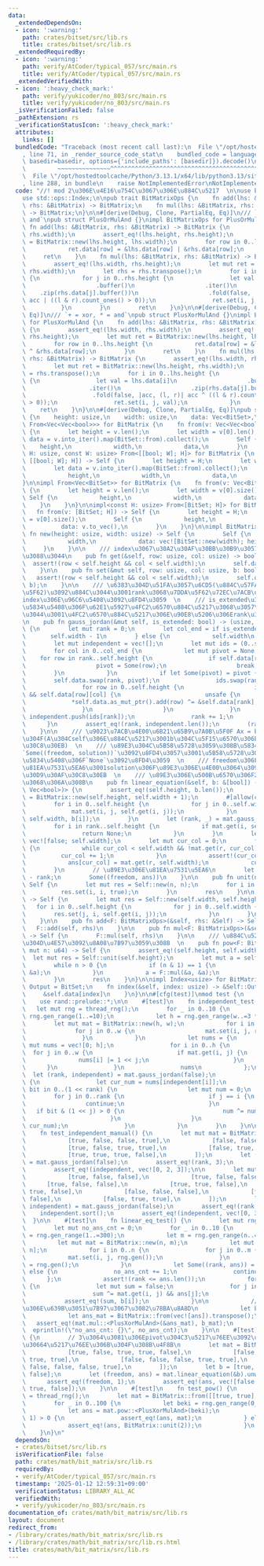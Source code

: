 ```yaml
---
data:
  _extendedDependsOn:
  - icon: ':warning:'
    path: crates/bitset/src/lib.rs
    title: crates/bitset/src/lib.rs
  _extendedRequiredBy:
  - icon: ':warning:'
    path: verify/AtCoder/typical_057/src/main.rs
    title: verify/AtCoder/typical_057/src/main.rs
  _extendedVerifiedWith:
  - icon: ':heavy_check_mark:'
    path: verify/yukicoder/no_803/src/main.rs
    title: verify/yukicoder/no_803/src/main.rs
  _isVerificationFailed: false
  _pathExtension: rs
  _verificationStatusIcon: ':heavy_check_mark:'
  attributes:
    links: []
  bundledCode: "Traceback (most recent call last):\n  File \"/opt/hostedtoolcache/Python/3.13.1/x64/lib/python3.13/site-packages/onlinejudge_verify/documentation/build.py\"\
    , line 71, in _render_source_code_stat\n    bundled_code = language.bundle(stat.path,\
    \ basedir=basedir, options={'include_paths': [basedir]}).decode()\n          \
    \         ~~~~~~~~~~~~~~~^^^^^^^^^^^^^^^^^^^^^^^^^^^^^^^^^^^^^^^^^^^^^^^^^^^^^^^^^^^^^^^^^^\n\
    \  File \"/opt/hostedtoolcache/Python/3.13.1/x64/lib/python3.13/site-packages/onlinejudge_verify/languages/rust.py\"\
    , line 288, in bundle\n    raise NotImplementedError\nNotImplementedError\n"
  code: "//! mod 2\u306E\u4E16\u754C\u3067\u306E\u884C\u5217  \n\nuse bitset::BitSet;\n\
    use std::ops::Index;\n\npub trait BitMatrixOps {\n    fn add(lhs: &BitMatrix,\
    \ rhs: &BitMatrix) -> BitMatrix;\n    fn mul(lhs: &BitMatrix, rhs: &BitMatrix)\
    \ -> BitMatrix;\n}\n\n#[derive(Debug, Clone, PartialEq, Eq)]\n/// `+ = or, * =\
    \ and`\npub struct PlusOrMulAnd {}\nimpl BitMatrixOps for PlusOrMulAnd {\n   \
    \ fn add(lhs: &BitMatrix, rhs: &BitMatrix) -> BitMatrix {\n        assert_eq!(lhs.width,\
    \ rhs.width);\n        assert_eq!(lhs.height, rhs.height);\n        let mut ret\
    \ = BitMatrix::new(lhs.height, lhs.width);\n        for row in 0..lhs.height {\n\
    \            ret.data[row] = &lhs.data[row] | &rhs.data[row];\n        }\n   \
    \     ret\n    }\n    fn mul(lhs: &BitMatrix, rhs: &BitMatrix) -> BitMatrix {\n\
    \        assert_eq!(lhs.width, rhs.height);\n        let mut ret = BitMatrix::new(lhs.height,\
    \ rhs.width);\n        let rhs = rhs.transpose();\n        for i in 0..lhs.height\
    \ {\n            for j in 0..rhs.height {\n                let val = lhs.data[i]\n\
    \                    .buffer()\n                    .iter()\n                \
    \    .zip(rhs.data[j].buffer())\n                    .fold(false, |acc, (l, r)|\
    \ acc | ((l & r).count_ones() > 0));\n                ret.set(i, j, val);\n  \
    \          }\n        }\n        ret\n    }\n}\n\n#[derive(Debug, Clone, PartialEq,\
    \ Eq)]\n/// `+ = xor, * = and`\npub struct PlusXorMulAnd {}\nimpl BitMatrixOps\
    \ for PlusXorMulAnd {\n    fn add(lhs: &BitMatrix, rhs: &BitMatrix) -> BitMatrix\
    \ {\n        assert_eq!(lhs.width, rhs.width);\n        assert_eq!(lhs.height,\
    \ rhs.height);\n        let mut ret = BitMatrix::new(lhs.height, lhs.width);\n\
    \        for row in 0..lhs.height {\n            ret.data[row] = &lhs.data[row]\
    \ ^ &rhs.data[row];\n        }\n        ret\n    }\n    fn mul(lhs: &BitMatrix,\
    \ rhs: &BitMatrix) -> BitMatrix {\n        assert_eq!(lhs.width, rhs.height);\n\
    \        let mut ret = BitMatrix::new(lhs.height, rhs.width);\n        let rhs\
    \ = rhs.transpose();\n        for i in 0..lhs.height {\n            for j in 0..rhs.height\
    \ {\n                let val = lhs.data[i]\n                    .buffer()\n  \
    \                  .iter()\n                    .zip(rhs.data[j].buffer())\n \
    \                   .fold(false, |acc, (l, r)| acc ^ ((l & r).count_ones() & 1\
    \ > 0));\n                ret.set(i, j, val);\n            }\n        }\n    \
    \    ret\n    }\n}\n\n#[derive(Debug, Clone, PartialEq, Eq)]\npub struct BitMatrix\
    \ {\n    height: usize,\n    width: usize,\n    data: Vec<BitSet>,\n}\n\nimpl\
    \ From<Vec<Vec<bool>>> for BitMatrix {\n    fn from(v: Vec<Vec<bool>>) -> Self\
    \ {\n        let height = v.len();\n        let width = v[0].len();\n        let\
    \ data = v.into_iter().map(BitSet::from).collect();\n        Self {\n        \
    \    height,\n            width,\n            data,\n        }\n    }\n}\n\nimpl<const\
    \ H: usize, const W: usize> From<[[bool; W]; H]> for BitMatrix {\n    fn from(v:\
    \ [[bool; W]; H]) -> Self {\n        let height = H;\n        let width = W;\n\
    \        let data = v.into_iter().map(BitSet::from).collect();\n        Self {\n\
    \            height,\n            width,\n            data,\n        }\n    }\n\
    }\n\nimpl From<Vec<BitSet>> for BitMatrix {\n    fn from(v: Vec<BitSet>) -> Self\
    \ {\n        let height = v.len();\n        let width = v[0].size();\n       \
    \ Self {\n            height,\n            width,\n            data: v,\n    \
    \    }\n    }\n}\n\nimpl<const H: usize> From<[BitSet; H]> for BitMatrix {\n \
    \   fn from(v: [BitSet; H]) -> Self {\n        let height = H;\n        let width\
    \ = v[0].size();\n        Self {\n            height,\n            width,\n  \
    \          data: v.to_vec(),\n        }\n    }\n}\n\nimpl BitMatrix {\n    pub\
    \ fn new(height: usize, width: usize) -> Self {\n        Self {\n            height,\n\
    \            width,\n            data: vec![BitSet::new(width); height],\n   \
    \     }\n    }\n\n    /// index\u3067\u30A2\u30AF\u30BB\u30B9\u3057\u3066\u3082\
    \u3088\u3044\n    pub fn get(&self, row: usize, col: usize) -> bool {\n      \
    \  assert!(row < self.height && col < self.width);\n        self.data[row][col]\n\
    \    }\n\n    pub fn set(&mut self, row: usize, col: usize, b: bool) {\n     \
    \   assert!(row < self.height && col < self.width);\n        self.data[row].set(col,\
    \ b);\n    }\n\n    /// \u6383\u304D\u51FA\u3057\u6CD5(\u884C\u57FA\u672C\u5909\
    \u5F62)\u3092\u884C\u3044\u3001rank\u3068\u7DDA\u5F62\u72EC\u7ACB\u306A\u884C\u306E\
    index\u306E\u96C6\u5408\u3092\u8FD4\u3059  \n    /// is_extended\u304Ctrue\u306E\
    \u5834\u5408\u306F\u62E1\u5927\u4FC2\u6570\u884C\u5217\u3068\u3057\u3066\u6271\
    \u3044\u3001\u4FC2\u6570\u884C\u5217\u306E\u90E8\u5206\u306Erank\u3092\u8FD4\u3059\
    \n    pub fn gauss_jordan(&mut self, is_extended: bool) -> (usize, Vec<usize>)\
    \ {\n        let mut rank = 0;\n        let col_end = if is_extended {\n     \
    \       self.width - 1\n        } else {\n            self.width\n        };\n\
    \        let mut independent = vec![];\n        let mut ids = (0..self.height).collect::<Vec<_>>();\n\
    \        for col in 0..col_end {\n            let mut pivot = None;\n        \
    \    for row in rank..self.height {\n                if self.data[row][col] {\n\
    \                    pivot = Some(row);\n                    break;\n        \
    \        }\n            }\n            if let Some(pivot) = pivot {\n        \
    \        self.data.swap(rank, pivot);\n                ids.swap(rank, pivot);\n\
    \                for row in 0..self.height {\n                    if row != rank\
    \ && self.data[row][col] {\n                        unsafe {\n               \
    \             *self.data.as_mut_ptr().add(row) ^= &self.data[rank];\n        \
    \                }\n                    }\n                }\n               \
    \ independent.push(ids[rank]);\n                rank += 1;\n            }\n  \
    \      }\n        assert_eq!(rank, independent.len());\n        (rank, independent)\n\
    \    }\n\n    /// \u9023\u7ACB\u4E00\u6B21\u65B9\u7A0B\u5F0F Ax = b\u3092\u89E3\
    \u304F(A\u304Cself\u306E\u884C\u5217\u3001b\u304C\u5F15\u6570\u306E\u30D9\u30AF\
    \u30C8\u30EB)  \n    /// \u89E3\u304C\u5B58\u5728\u3059\u308B\u5834\u5408\u306F\
    `Some((freedom, solution))`\u3092\u8FD4\u3057\u3001\u5B58\u5728\u3057\u306A\u3044\
    \u5834\u5408\u306F`None`\u3092\u8FD4\u3059  \n    /// freedom\u306F\u89E3\u306E\
    \u81EA\u7531\u5EA6\u3001solution\u306F\u89E3\u306E\u4E00\u3064\u3092\u8868\u3059\
    \u30D9\u30AF\u30C8\u30EB  \n    /// \u89E3\u306E\u500B\u6570\u306F2^freedom\u500B\
    \u3068\u306A\u308B\n    pub fn linear_equation(&self, b: &[bool]) -> Option<(usize,\
    \ Vec<bool>)> {\n        assert_eq!(self.height, b.len());\n        let mut mat\
    \ = BitMatrix::new(self.height, self.width + 1);\n        #[allow(clippy::needless_range_loop)]\n\
    \        for i in 0..self.height {\n            for j in 0..self.width {\n   \
    \             mat.set(i, j, self.get(i, j));\n            }\n            mat.set(i,\
    \ self.width, b[i]);\n        }\n        let (rank, _) = mat.gauss_jordan(true);\n\
    \        for i in rank..self.height {\n            if mat.get(i, self.width) {\n\
    \                return None;\n            }\n        }\n        let mut ans =\
    \ vec![false; self.width];\n        let mut cur_col = 0;\n        for r in 0..rank\
    \ {\n            while cur_col < self.width && !mat.get(r, cur_col) {\n      \
    \          cur_col += 1;\n            }\n            assert!(cur_col < self.width);\n\
    \            ans[cur_col] = mat.get(r, self.width);\n            cur_col += 1;\n\
    \        }\n        // \u89E3\u306E\u81EA\u7531\u5EA6\n        let freedom = self.width\
    \ - rank;\n        Some((freedom, ans))\n    }\n\n    pub fn unit(n: usize) ->\
    \ Self {\n        let mut res = Self::new(n, n);\n        for i in 0..n {\n  \
    \          res.set(i, i, true);\n        }\n        res\n    }\n\n    pub fn transpose(&self)\
    \ -> Self {\n        let mut res = Self::new(self.width, self.height);\n     \
    \   for i in 0..self.height {\n            for j in 0..self.width {\n        \
    \        res.set(j, i, self.get(i, j));\n            }\n        }\n        res\n\
    \    }\n\n    pub fn add<F: BitMatrixOps>(&self, rhs: &Self) -> Self {\n     \
    \   F::add(self, rhs)\n    }\n\n    pub fn mul<F: BitMatrixOps>(&self, rhs: &Self)\
    \ -> Self {\n        F::mul(self, rhs)\n    }\n\n    /// \u884C\u5217\u306E\u3079\
    \u304D\u4E57\u3092\u8A08\u7B97\u3059\u308B  \n    pub fn pow<F: BitMatrixOps>(&self,\
    \ mut n: u64) -> Self {\n        assert_eq!(self.height, self.width);\n      \
    \  let mut res = Self::unit(self.height);\n        let mut a = self.clone();\n\
    \        while n > 0 {\n            if (n & 1) == 1 {\n                res = F::mul(&res,\
    \ &a);\n            }\n            a = F::mul(&a, &a);\n            n >>= 1;\n\
    \        }\n        res\n    }\n}\n\nimpl Index<usize> for BitMatrix {\n    type\
    \ Output = BitSet;\n    fn index(&self, index: usize) -> &Self::Output {\n   \
    \     &self.data[index]\n    }\n}\n\n#[cfg(test)]\nmod test {\n    use super::*;\n\
    \    use rand::prelude::*;\n\n    #[test]\n    fn independent_test() {\n     \
    \   let mut rng = thread_rng();\n        for _ in 0..10 {\n            let w =\
    \ rng.gen_range(1..=10);\n            let h = rng.gen_range(w..=3 * w);\n    \
    \        let mut mat = BitMatrix::new(h, w);\n            for i in 0..h {\n  \
    \              for j in 0..w {\n                    mat.set(i, j, rng.gen());\n\
    \                }\n            }\n            let nums = {\n                let\
    \ mut nums = vec![0; h];\n                for i in 0..h {\n                  \
    \  for j in 0..w {\n                        if mat.get(i, j) {\n             \
    \               nums[i] |= 1 << j;\n                        }\n              \
    \      }\n                }\n                nums\n            };\n          \
    \  let (rank, independent) = mat.gauss_jordan(false);\n            for i in 0..rank\
    \ {\n                let cur_num = nums[independent[i]];\n                for\
    \ bit in 0..(1 << rank) {\n                    let mut num = 0;\n            \
    \        for j in 0..rank {\n                        if j == i {\n           \
    \                 continue;\n                        }\n                     \
    \   if bit & (1 << j) > 0 {\n                            num ^= nums[independent[j]];\n\
    \                        }\n                    }\n                    assert_ne!(num,\
    \ cur_num);\n                }\n            }\n        }\n    }\n\n    #[test]\n\
    \    fn test_independent_manual() {\n        let mut mat = BitMatrix::from([\n\
    \            [true, false, false, true],\n            [false, false, true, false],\n\
    \            [true, false, true, true],\n            [false, true, false, true],\n\
    \            [true, true, true, false],\n        ]);\n        let (rank, mut independent)\
    \ = mat.gauss_jordan(false);\n        assert_eq!(rank, 3);\n        independent.sort();\n\
    \        assert_eq!(independent, vec![0, 2, 3]);\n\n        let mut mat = BitMatrix::from([\n\
    \            [true, false, false],\n            [true, false, false],\n      \
    \      [true, false, false],\n            [true, true, false],\n            [false,\
    \ true, false],\n            [false, false, false],\n            [false, true,\
    \ false],\n            [false, true, true],\n        ]);\n        let (rank, mut\
    \ independent) = mat.gauss_jordan(false);\n        assert_eq!(rank, 3);\n    \
    \    independent.sort();\n        assert_eq!(independent, vec![0, 3, 7]);\n  \
    \  }\n\n    #[test]\n    fn linear_eq_test() {\n        let mut rng = thread_rng();\n\
    \        let mut no_ans_cnt = 0;\n        for _ in 0..10 {\n            let n\
    \ = rng.gen_range(1..=300);\n            let m = rng.gen_range(n..=300);\n   \
    \         let mut mat = BitMatrix::new(n, m);\n            let mut b = vec![false;\
    \ n];\n            for i in 0..n {\n                for j in 0..m {\n        \
    \            mat.set(i, j, rng.gen());\n                }\n                b[i]\
    \ = rng.gen();\n            }\n            let Some((rank, ans)) = mat.linear_equation(&b)\
    \ else {\n                no_ans_cnt += 1;\n                continue;\n      \
    \      };\n            assert!(rank <= ans.len());\n            for i in 0..n\
    \ {\n                let mut sum = false;\n                for j in 0..m {\n \
    \                   sum ^= mat.get(i, j) && ans[j];\n                }\n     \
    \           assert_eq!(sum, b[i]);\n            }\n\n            // \u884C\u5217\
    \u306E\u639B\u3051\u7B97\u3067\u3082\u78BA\u8A8D\n            let b_mat = BitMatrix::from(vec![b]).transpose();\n\
    \            let ans_mat = BitMatrix::from(vec![ans]).transpose();\n         \
    \   assert_eq!(mat.mul::<PlusXorMulAnd>(&ans_mat), b_mat);\n        }\n      \
    \  eprintln!(\"no_ans_cnt: {}\", no_ans_cnt);\n    }\n\n    #[test]\n    fn test_skip_col()\
    \ {\n        // 3\u3064\u3081\u306Epivot\u304C3\u5217\u76EE\u3092\u98DB\u3070\u3057\
    \u30664\u5217\u76EE\u306B\u304F\u308B\u4F8B\n        let mat = BitMatrix::from([\n\
    \            [true, false, true, true, false],\n            [false, true, false,\
    \ true, true],\n            [false, false, false, true, true],\n            [false,\
    \ false, false, false, true],\n        ]);\n        let b = [true, false, true,\
    \ false];\n        let (freedom, ans) = mat.linear_equation(&b).unwrap();\n  \
    \      assert_eq!(freedom, 1);\n        assert_eq!(ans, vec![false, true, false,\
    \ true, false]);\n    }\n\n    #[test]\n    fn test_pow() {\n        let mut rng\
    \ = thread_rng();\n        let mat = BitMatrix::from([[true, true], [false, true]]);\n\
    \        for _ in 0..100 {\n            let beki = rng.gen_range(0_u64..10_u64.pow(18));\n\
    \            let ans = mat.pow::<PlusXorMulAnd>(beki);\n            if (beki &\
    \ 1) > 0 {\n                assert_eq!(ans, mat);\n            } else {\n    \
    \            assert_eq!(ans, BitMatrix::unit(2));\n            }\n        }\n\
    \    }\n}\n"
  dependsOn:
  - crates/bitset/src/lib.rs
  isVerificationFile: false
  path: crates/math/bit_matrix/src/lib.rs
  requiredBy:
  - verify/AtCoder/typical_057/src/main.rs
  timestamp: '2025-01-12 12:59:31+09:00'
  verificationStatus: LIBRARY_ALL_AC
  verifiedWith:
  - verify/yukicoder/no_803/src/main.rs
documentation_of: crates/math/bit_matrix/src/lib.rs
layout: document
redirect_from:
- /library/crates/math/bit_matrix/src/lib.rs
- /library/crates/math/bit_matrix/src/lib.rs.html
title: crates/math/bit_matrix/src/lib.rs
---
```


